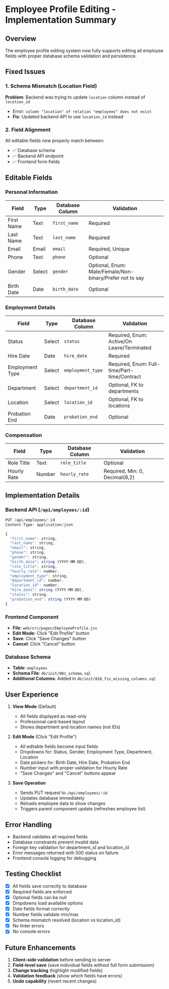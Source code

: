 # Employee Profile Editing - Implementation Summary

## Overview
The employee profile editing system now fully supports editing all employee fields with proper database schema validation and persistence.

## Fixed Issues

### 1. Schema Mismatch (Location Field)
**Problem**: Backend was trying to update `location` column instead of `location_id`
- Error: `column "location" of relation "employees" does not exist`
- **Fix**: Updated backend API to use `location_id` instead

### 2. Field Alignment
All editable fields now properly match between:
- ✅ Database schema
- ✅ Backend API endpoint
- ✅ Frontend form fields

## Editable Fields

### Personal Information
| Field | Type | Database Column | Validation |
|-------|------|----------------|------------|
| First Name | Text | `first_name` | Required |
| Last Name | Text | `last_name` | Required |
| Email | Email | `email` | Required, Unique |
| Phone | Text | `phone` | Optional |
| Gender | Select | `gender` | Optional, Enum: Male/Female/Non-binary/Prefer not to say |
| Birth Date | Date | `birth_date` | Optional |

### Employment Details
| Field | Type | Database Column | Validation |
|-------|------|----------------|------------|
| Status | Select | `status` | Required, Enum: Active/On Leave/Terminated |
| Hire Date | Date | `hire_date` | Required |
| Employment Type | Select | `employment_type` | Required, Enum: Full-time/Part-time/Contract |
| Department | Select | `department_id` | Optional, FK to departments |
| Location | Select | `location_id` | Optional, FK to locations |
| Probation End | Date | `probation_end` | Optional |

### Compensation
| Field | Type | Database Column | Validation |
|-------|------|----------------|------------|
| Role Title | Text | `role_title` | Optional |
| Hourly Rate | Number | `hourly_rate` | Required, Min: 0, Decimal(8,2) |

## Implementation Details

### Backend API (`/api/employees/:id`)
```javascript
PUT /api/employees/:id
Content-Type: application/json

{
  "first_name": string,
  "last_name": string,
  "email": string,
  "phone": string,
  "gender": string,
  "birth_date": string (YYYY-MM-DD),
  "role_title": string,
  "hourly_rate": number,
  "employment_type": string,
  "department_id": number,
  "location_id": number,
  "hire_date": string (YYYY-MM-DD),
  "status": string,
  "probation_end": string (YYYY-MM-DD)
}
```

### Frontend Component
- **File**: `web/src/pages/EmployeeProfile.jsx`
- **Edit Mode**: Click "Edit Profile" button
- **Save**: Click "Save Changes" button
- **Cancel**: Click "Cancel" button

### Database Schema
- **Table**: `employees`
- **Schema File**: `db/init/001_schema.sql`
- **Additional Columns**: Added in `db/init/010_fix_missing_columns.sql`

## User Experience

1. **View Mode** (Default)
   - All fields displayed as read-only
   - Professional card-based layout
   - Shows department and location names (not IDs)

2. **Edit Mode** (Click "Edit Profile")
   - All editable fields become input fields
   - Dropdowns for: Status, Gender, Employment Type, Department, Location
   - Date pickers for: Birth Date, Hire Date, Probation End
   - Number input with proper validation for Hourly Rate
   - "Save Changes" and "Cancel" buttons appear

3. **Save Operation**
   - Sends PUT request to `/api/employees/:id`
   - Updates database immediately
   - Reloads employee data to show changes
   - Triggers parent component update (refreshes employee list)

## Error Handling

- Backend validates all required fields
- Database constraints prevent invalid data
- Foreign key validation for department_id and location_id
- Error messages returned with 500 status on failure
- Frontend console logging for debugging

## Testing Checklist

- [x] All fields save correctly to database
- [x] Required fields are enforced
- [x] Optional fields can be null
- [x] Dropdowns load available options
- [x] Date fields format correctly
- [x] Number fields validate min/max
- [x] Schema mismatch resolved (location vs location_id)
- [x] No linter errors
- [x] No console errors

## Future Enhancements

1. **Client-side validation** before sending to server
2. **Field-level save** (save individual fields without full form submission)
3. **Change tracking** (highlight modified fields)
4. **Validation feedback** (show which fields have errors)
5. **Undo capability** (revert recent changes)

